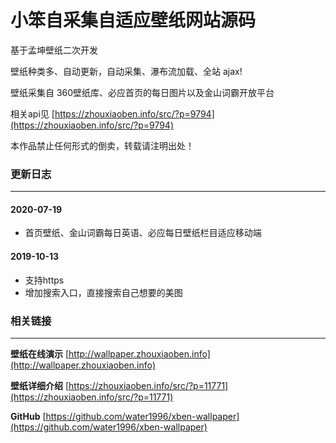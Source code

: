 小笨自采集自适应壁纸网站源码
========
基于孟坤壁纸二次开发

壁纸种类多、自动更新，自动采集、瀑布流加载、全站 ajax!

壁纸采集自 360壁纸库、必应首页的每日图片以及金山词霸开放平台

相关api见 [https://zhouxiaoben.info/src/?p=9794](https://zhouxiaoben.info/src/?p=9794) 

本作品禁止任何形式的倒卖，转载请注明出处！


### 更新日志
-----

#### 2020-07-19 
* 首页壁纸、金山词霸每日英语、必应每日壁纸栏目适应移动端

#### 2019-10-13
* 支持https
* 增加搜索入口，直接搜索自己想要的美图


### 相关链接
-----
**壁纸在线演示** [http://wallpaper.zhouxiaoben.info](http://wallpaper.zhouxiaoben.info)

**壁纸详细介绍** [https://zhouxiaoben.info/src/?p=11771](https://zhouxiaoben.info/src/?p=11771)

**GitHub** [https://github.com/water1996/xben-wallpaper](https://github.com/water1996/xben-wallpaper)